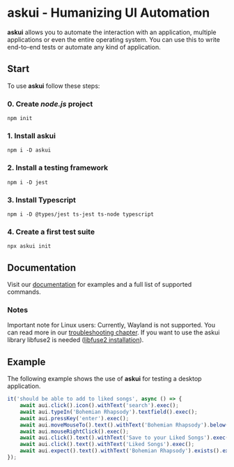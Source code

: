 # askui - Humanizing UI Automation

**askui** allows you to automate the interaction with an application, multiple applications or even the entire operating system. 
You can use this to write end-to-end tests or automate any kind of application.


## Start

To use **askui** follow these steps:

### 0. Create *node.js* project

```
npm init
```

### 1. Install askui

```
npm i -D askui
```

### 2. Install a testing framework

```
npm i -D jest
```

### 3. Install Typescript

```
npm i -D @types/jest ts-jest ts-node typescript
```

### 4. Create a first test suite

```
npx askui init
```

## Documentation

Visit our [documentation](https://docs.askui.com) for examples and a full list of supported commands.

### Notes

Important note for Linux users: Currently, Wayland is not supported.
You can read more in our [troubleshooting chapter](https://docs.askui.com/docs/general/Troubleshooting/askui-ui-controller#wayland).
If you want to use the askui library libfuse2 is needed ([libfuse2 installation](https://docs.askui.com/docs/general/Troubleshooting/askui-ui-controller#libfuse2)).

## Example

The following example shows the use of **askui** for testing a desktop application.

```typescript
it('should be able to add to liked songs', async () => {
    await aui.click().icon().withText('search').exec();
    await aui.typeIn('Bohemian Rhapsody').textfield().exec();
    await aui.pressKey('enter').exec();
    await aui.moveMouseTo().text().withText('Bohemian Rhapsody').below().text().withText('Songs').exec();
    await aui.mouseRightClick().exec();
    await aui.click().text().withText('Save to your Liked Songs').exec();
    await aui.click().text().withText('Liked Songs').exec();
    await aui.expect().text().withText('Bohemian Rhapsody').exists().exec();
});
```

